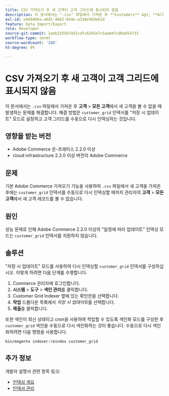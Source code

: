```yaml
---
title: CSV 가져오기 후 새 고객이 고객 그리드에 표시되지 않음
description: 이 문서에서는 ".csv" 파일에서 가져온 후 **Customers** &gt; **All customers** 아래에 새 고객이 표시되지 않을 때 발생하는 문제를 해결합니다. 해결 방법은 'customer_grid' 인덱서를 "저장 시 업데이트" 모드로 설정하고 고객 그리드를 수동으로 다시 인덱싱하는 것입니다.
exl-id: e4d9d60a-a0d1-4602-924e-a338e56de61d
feature: Data Import/Export
role: Developer
source-git-commit: 2aeb2355b74d1cdfc62b5e7c5aa04fcd0a654733
workflow-type: tm+mt
source-wordcount: '288'
ht-degree: 0%

---
```


# CSV 가져오기 후 새 고객이 고객 그리드에 표시되지 않음

이 문서에서는 `.csv` 파일에서 가져온 후 **고객** > **모든 고객**&#x200B;에서 새 고객을 볼 수 없을 때 발생하는 문제를 해결합니다. 해결 방법은 `customer_grid` 인덱서를 &quot;저장 시 업데이트&quot; 모드로 설정하고 고객 그리드를 수동으로 다시 인덱싱하는 것입니다.

## 영향을 받는 버전

* Adobe Commerce 온-프레미스 2.2.0 이상
* cloud infrastructure 2.2.0 이상 버전의 Adobe Commerce

## 문제

기본 Adobe Commerce 가져오기 기능을 사용하여 `.csv` 파일에서 새 고객을 가져온 후에는 `customer_grid` 인덱서를 수동으로 다시 인덱싱할 때까지 관리자의 **고객** > **모든 고객**&#x200B;에서 새 고객 레코드를 볼 수 없습니다.

## 원인

성능 문제로 인해 Adobe Commerce 2.2.0 이상의 &quot;일정에 따라 업데이트&quot; 인덱싱 모드는 `customer_grid` 인덱서를 지원하지 않습니다.

## 솔루션

&quot;저장 시 업데이트&quot; 모드를 사용하여 다시 인덱싱할 `customer_grid` 인덱서를 구성하십시오. 이렇게 하려면 다음 단계를 수행합니다.

1. Commerce 관리자에 로그인합니다.
1. **시스템** > **도구** > **색인 관리**&#x200B;를 클릭합니다.
1. Customer Grid Indexer 옆에 있는 확인란을 선택합니다.
1. **작업** 드롭다운 목록에서 *저장 시 업데이트*&#x200B;를 선택합니다.
1. **제출**&#x200B;을 클릭합니다.

또한 색인이 최신 상태이고 cron을 사용하여 작업할 수 있도록 색인화 모드를 구성한 후 `customer_grid` 색인을 수동으로 다시 색인화하는 것이 좋습니다. 수동으로 다시 색인화하려면 다음 명령을 사용합니다.

`bin/magento indexer:reindex customer_grid`

## 추가 정보

개발자 설명서 관련 항목 링크:

* [인덱싱 개요](https://developer.adobe.com/commerce/php/development/components/indexing/)
* [인덱서 관리](https://experienceleague.adobe.com/ko/docs/commerce-operations/configuration-guide/cli/manage-indexers)
